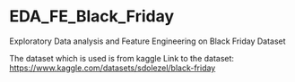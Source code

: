 # EDA_FE_Black_Friday
Exploratory Data analysis and Feature Engineering on Black Friday Dataset

The dataset which is used is from kaggle
Link to the dataset: https://www.kaggle.com/datasets/sdolezel/black-friday